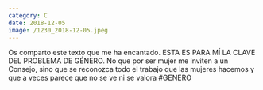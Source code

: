 ```yaml
--- 
category: C 
date: 2018-12-05 
image: /1230_2018-12-05.jpeg 
--- 
```


Os comparto este texto que me ha encantado. ESTA ES PARA MÍ LA CLAVE DEL PROBLEMA DE GÉNERO. No que por ser mujer me inviten a un Consejo, sino que se reconozca todo el trabajo que las mujeres hacemos y que a veces parece que no se ve ni se valora #GENERO